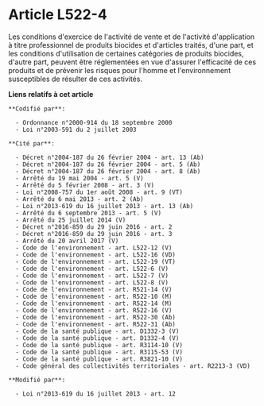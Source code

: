 # Article L522-4

Les conditions d'exercice de l'activité de vente et de l'activité d'application à titre professionnel de produits biocides et
d'articles traités, d'une part, et les conditions d'utilisation de certaines catégories de produits biocides, d'autre part,
peuvent être réglementées en vue d'assurer l'efficacité de ces produits et de prévenir les risques pour l'homme et
l'environnement susceptibles de résulter de ces activités.

**Liens relatifs à cet article**

	**Codifié par**:

	  - Ordonnance n°2000-914 du 18 septembre 2000
	  - Loi n°2003-591 du 2 juillet 2003

	**Cité par**:

	  - Décret n°2004-187 du 26 février 2004 - art. 13 (Ab)
	  - Décret n°2004-187 du 26 février 2004 - art. 5 (Ab)
	  - Décret n°2004-187 du 26 février 2004 - art. 8 (Ab)
	  - Arrêté du 19 mai 2004 - art. 5 (V)
	  - Arrêté du 5 février 2008 - art. 3 (V)
	  - Loi n°2008-757 du 1er août 2008 - art. 9 (VT)
	  - Arrêté du 6 mai 2013 - art. 2 (Ab)
	  - Loi n°2013-619 du 16 juillet 2013 - art. 13 (Ab)
	  - Arrêté du 6 septembre 2013 - art. 5 (V)
	  - Arrêté du 25 juillet 2014 (V)
	  - Décret n°2016-859 du 29 juin 2016 - art. 2
	  - Décret n°2016-859 du 29 juin 2016 - art. 3
	  - Arrêté du 20 avril 2017 (V)
	  - Code de l'environnement - art. L522-12 (V)
	  - Code de l'environnement - art. L522-16 (VD)
	  - Code de l'environnement - art. L522-19 (VT)
	  - Code de l'environnement - art. L522-6 (V)
	  - Code de l'environnement - art. L522-7 (V)
	  - Code de l'environnement - art. L522-8 (V)
	  - Code de l'environnement - art. R521-14 (V)
	  - Code de l'environnement - art. R522-10 (M)
	  - Code de l'environnement - art. R522-14 (M)
	  - Code de l'environnement - art. R522-16 (V)
	  - Code de l'environnement - art. R522-30 (Ab)
	  - Code de l'environnement - art. R522-31 (Ab)
	  - Code de la santé publique - art. D1332-3 (V)
	  - Code de la santé publique - art. D1332-4 (V)
	  - Code de la santé publique - art. R3114-10 (V)
	  - Code de la santé publique - art. R3115-53 (V)
	  - Code de la santé publique - art. R3821-10 (V)
	  - Code général des collectivités territoriales - art. R2213-3 (VD)

	**Modifié par**:

	  - Loi n°2013-619 du 16 juillet 2013 - art. 12
